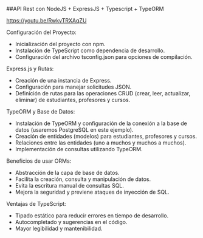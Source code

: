 ##API Rest con NodeJS + ExpressJS + Typescript + TypeORM

https://youtu.be/RwkvTRXAqZU

Configuración del Proyecto:
* Inicialización del proyecto con npm.
* Instalación de TypeScript como dependencia de desarrollo.
* Configuración del archivo tsconfig.json para opciones de compilación.

Express.js y Rutas:
* Creación de una instancia de Express.
* Configuración para manejar solicitudes JSON.
* Definición de rutas para las operaciones CRUD (crear, leer, actualizar, eliminar) de estudiantes, profesores y cursos.

TypeORM y Base de Datos:
* Instalación de TypeORM y configuración de la conexión a la base de datos (usaremos PostgreSQL en este ejemplo).
* Creación de entidades (modelos) para estudiantes, profesores y cursos.
* Relaciones entre las entidades (uno a muchos y muchos a muchos).
* Implementación de consultas utilizando TypeORM.

Beneficios de usar ORMs:
* Abstracción de la capa de base de datos.
* Facilita la creación, consulta y manipulación de datos.
* Evita la escritura manual de consultas SQL.
* Mejora la seguridad y previene ataques de inyección de SQL.

Ventajas de TypeScript:
* Tipado estático para reducir errores en tiempo de desarrollo.
* Autocompletado y sugerencias en el código.
* Mayor legibilidad y mantenibilidad.

